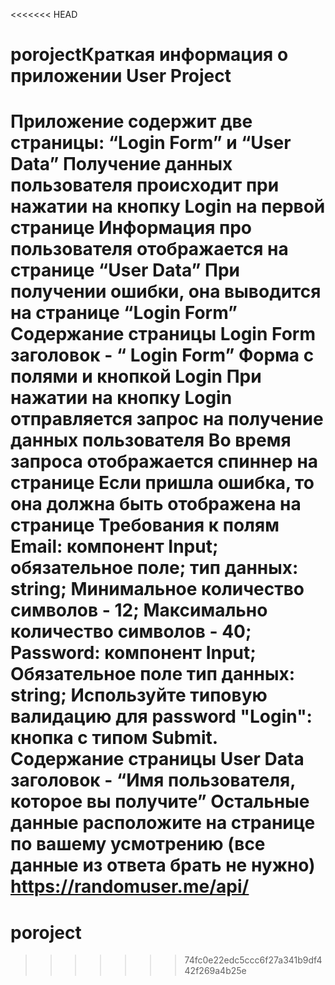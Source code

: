 <<<<<<< HEAD
# porojectКраткая информация о приложении User Project
Приложение содержит две страницы: “Login Form” и “User Data”
Получение данных пользователя происходит при нажатии на кнопку Login  на первой странице
Информация про пользователя отображается на странице “User Data”
При получении ошибки, она выводится на странице “Login Form”
Содержание страницы Login Form
заголовок - “ Login Form”
Форма с полями и кнопкой Login
При нажатии на кнопку Login отправляется запрос на получение данных пользователя
Во время запроса отображается спиннер на странице
Если пришла ошибка, то она должна быть отображена на странице
Требования к полям
Email:
компонент Input;
обязательное поле;
тип данных: string;
Минимальное количество символов - 12;
Максимально количество символов - 40;
Password:
компонент Input;
Обязательное поле
тип данных: string;
Используйте типовую валидацию для password
"Login":
кнопка с типом Submit.
Содержание страницы User Data
заголовок - “Имя пользователя, которое вы получите”
Остальные данные расположите на странице по вашему усмотрению (все данные из ответа брать не нужно)
https://randomuser.me/api/
=======
# poroject   
>>>>>>> 74fc0e22edc5ccc6f27a341b9df442f269a4b25e
